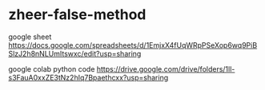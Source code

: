 # zheer-false-method
google sheet
https://docs.google.com/spreadsheets/d/1EmjxX4fUqWRpPSeXop6wq9PiBSlzJ2h8nNLUmItswxc/edit?usp=sharing


google colab python code
https://drive.google.com/drive/folders/1ll-s3FauA0xxZE3tNz2hIq7Bpaethcxx?usp=sharing
